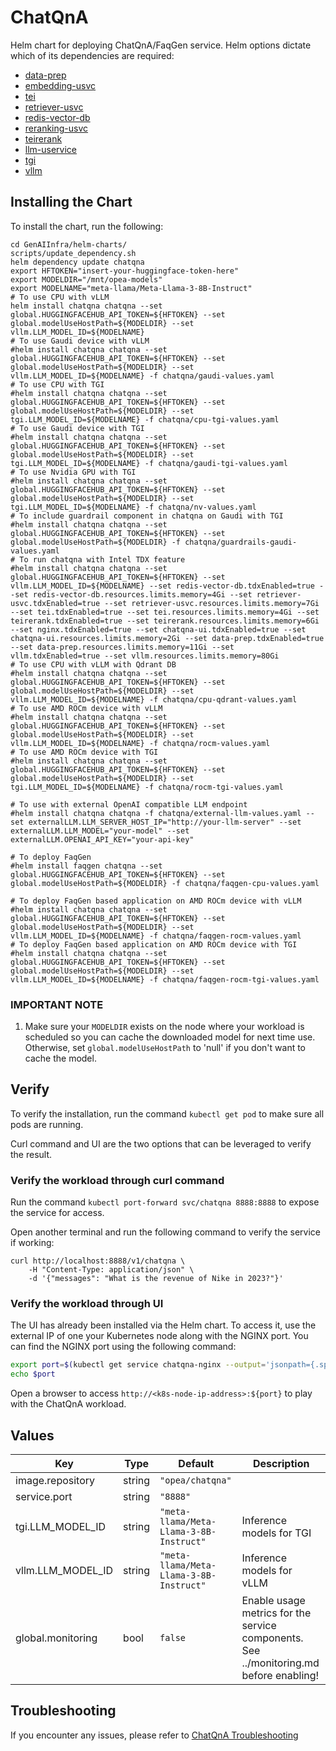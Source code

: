 # ChatQnA

Helm chart for deploying ChatQnA/FaqGen service. Helm options dictate which of its dependencies are required:

- [data-prep](../common/data-prep/README.md)
- [embedding-usvc](../common/embedding-usvc/README.md)
- [tei](../common/tei/README.md)
- [retriever-usvc](../common/retriever-usvc/README.md)
- [redis-vector-db](../common/redis-vector-db/README.md)
- [reranking-usvc](../common/reranking-usvc/README.md)
- [teirerank](../common/teirerank/README.md)
- [llm-uservice](../common/llm-uservice/README.md)
- [tgi](../common/tgi/README.md)
- [vllm](../common/vllm/README.md)

## Installing the Chart

To install the chart, run the following:

```console
cd GenAIInfra/helm-charts/
scripts/update_dependency.sh
helm dependency update chatqna
export HFTOKEN="insert-your-huggingface-token-here"
export MODELDIR="/mnt/opea-models"
export MODELNAME="meta-llama/Meta-Llama-3-8B-Instruct"
# To use CPU with vLLM
helm install chatqna chatqna --set global.HUGGINGFACEHUB_API_TOKEN=${HFTOKEN} --set global.modelUseHostPath=${MODELDIR} --set vllm.LLM_MODEL_ID=${MODELNAME}
# To use Gaudi device with vLLM
#helm install chatqna chatqna --set global.HUGGINGFACEHUB_API_TOKEN=${HFTOKEN} --set global.modelUseHostPath=${MODELDIR} --set vllm.LLM_MODEL_ID=${MODELNAME} -f chatqna/gaudi-values.yaml
# To use CPU with TGI
#helm install chatqna chatqna --set global.HUGGINGFACEHUB_API_TOKEN=${HFTOKEN} --set global.modelUseHostPath=${MODELDIR} --set tgi.LLM_MODEL_ID=${MODELNAME} -f chatqna/cpu-tgi-values.yaml
# To use Gaudi device with TGI
#helm install chatqna chatqna --set global.HUGGINGFACEHUB_API_TOKEN=${HFTOKEN} --set global.modelUseHostPath=${MODELDIR} --set tgi.LLM_MODEL_ID=${MODELNAME} -f chatqna/gaudi-tgi-values.yaml
# To use Nvidia GPU with TGI
#helm install chatqna chatqna --set global.HUGGINGFACEHUB_API_TOKEN=${HFTOKEN} --set global.modelUseHostPath=${MODELDIR} --set tgi.LLM_MODEL_ID=${MODELNAME} -f chatqna/nv-values.yaml
# To include guardrail component in chatqna on Gaudi with TGI
#helm install chatqna chatqna --set global.HUGGINGFACEHUB_API_TOKEN=${HFTOKEN} --set global.modelUseHostPath=${MODELDIR} -f chatqna/guardrails-gaudi-values.yaml
# To run chatqna with Intel TDX feature
#helm install chatqna chatqna --set global.HUGGINGFACEHUB_API_TOKEN=${HFTOKEN} --set vllm.LLM_MODEL_ID=${MODELNAME} --set redis-vector-db.tdxEnabled=true --set redis-vector-db.resources.limits.memory=4Gi --set retriever-usvc.tdxEnabled=true --set retriever-usvc.resources.limits.memory=7Gi --set tei.tdxEnabled=true --set tei.resources.limits.memory=4Gi --set teirerank.tdxEnabled=true --set teirerank.resources.limits.memory=6Gi --set nginx.tdxEnabled=true --set chatqna-ui.tdxEnabled=true --set chatqna-ui.resources.limits.memory=2Gi --set data-prep.tdxEnabled=true --set data-prep.resources.limits.memory=11Gi --set vllm.tdxEnabled=true --set vllm.resources.limits.memory=80Gi
# To use CPU with vLLM with Qdrant DB
#helm install chatqna chatqna --set global.HUGGINGFACEHUB_API_TOKEN=${HFTOKEN} --set global.modelUseHostPath=${MODELDIR} --set vllm.LLM_MODEL_ID=${MODELNAME} -f chatqna/cpu-qdrant-values.yaml
# To use AMD ROCm device with vLLM
#helm install chatqna chatqna --set global.HUGGINGFACEHUB_API_TOKEN=${HFTOKEN} --set global.modelUseHostPath=${MODELDIR} --set vllm.LLM_MODEL_ID=${MODELNAME} -f chatqna/rocm-values.yaml
# To use AMD ROCm device with TGI
#helm install chatqna chatqna --set global.HUGGINGFACEHUB_API_TOKEN=${HFTOKEN} --set global.modelUseHostPath=${MODELDIR} --set tgi.LLM_MODEL_ID=${MODELNAME} -f chatqna/rocm-tgi-values.yaml

# To use with external OpenAI compatible LLM endpoint
#helm install chatqna chatqna -f chatqna/external-llm-values.yaml --set externalLLM.LLM_SERVER_HOST_IP="http://your-llm-server" --set externalLLM.LLM_MODEL="your-model" --set externalLLM.OPENAI_API_KEY="your-api-key"

# To deploy FaqGen
#helm install faqgen chatqna --set global.HUGGINGFACEHUB_API_TOKEN=${HFTOKEN} --set global.modelUseHostPath=${MODELDIR} -f chatqna/faqgen-cpu-values.yaml

# To deploy FaqGen based application on AMD ROCm device with vLLM
#helm install chatqna chatqna --set global.HUGGINGFACEHUB_API_TOKEN=${HFTOKEN} --set global.modelUseHostPath=${MODELDIR} --set vllm.LLM_MODEL_ID=${MODELNAME} -f chatqna/faqgen-rocm-values.yaml
# To deploy FaqGen based application on AMD ROCm device with TGI
#helm install chatqna chatqna --set global.HUGGINGFACEHUB_API_TOKEN=${HFTOKEN} --set global.modelUseHostPath=${MODELDIR} --set vllm.LLM_MODEL_ID=${MODELNAME} -f chatqna/faqgen-rocm-tgi-values.yaml

```

### IMPORTANT NOTE

1. Make sure your `MODELDIR` exists on the node where your workload is scheduled so you can cache the downloaded model for next time use. Otherwise, set `global.modelUseHostPath` to 'null' if you don't want to cache the model.

## Verify

To verify the installation, run the command `kubectl get pod` to make sure all pods are running.

Curl command and UI are the two options that can be leveraged to verify the result.

### Verify the workload through curl command

Run the command `kubectl port-forward svc/chatqna 8888:8888` to expose the service for access.

Open another terminal and run the following command to verify the service if working:

```console
curl http://localhost:8888/v1/chatqna \
    -H "Content-Type: application/json" \
    -d '{"messages": "What is the revenue of Nike in 2023?"}'
```

### Verify the workload through UI

The UI has already been installed via the Helm chart. To access it, use the external IP of one your Kubernetes node along with the NGINX port. You can find the NGINX port using the following command:

```bash
export port=$(kubectl get service chatqna-nginx --output='jsonpath={.spec.ports[0].nodePort}')
echo $port
```

Open a browser to access `http://<k8s-node-ip-address>:${port}` to play with the ChatQnA workload.

## Values

| Key               | Type   | Default                                 | Description                                                                            |
| ----------------- | ------ | --------------------------------------- | -------------------------------------------------------------------------------------- |
| image.repository  | string | `"opea/chatqna"`                        |                                                                                        |
| service.port      | string | `"8888"`                                |                                                                                        |
| tgi.LLM_MODEL_ID  | string | `"meta-llama/Meta-Llama-3-8B-Instruct"` | Inference models for TGI                                                               |
| vllm.LLM_MODEL_ID | string | `"meta-llama/Meta-Llama-3-8B-Instruct"` | Inference models for vLLM                                                              |
| global.monitoring | bool   | `false`                                 | Enable usage metrics for the service components. See ../monitoring.md before enabling! |

## Troubleshooting

If you encounter any issues, please refer to [ChatQnA Troubleshooting](troubleshooting.md)
